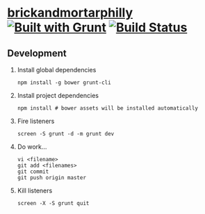 [brickandmortarphilly](http://www.brickandmortarphilly.com) [![Built with Grunt](https://cdn.gruntjs.com/builtwith.png)](http://gruntjs.com/) [![Build Status](https://travis-ci.org/amsross/com-brickandmortarphilly.png?branch=master)](https://travis-ci.org/amsross/com-brickandmortarphilly)
==============


## Development

1. Install global dependencies
	```
	npm install -g bower grunt-cli
	```

2. Install project dependencies
	```
	npm install # bower assets will be installed automatically
	```

3. Fire listeners
	```
	screen -S grunt -d -m grunt dev
	```

4. Do work...
	```
	vi <filename>
	git add <filenames>
	git commit
	git push origin master
	```

5. Kill listeners
	```
	screen -X -S grunt quit
	```
